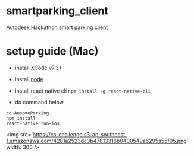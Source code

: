 # smartparking_client
Autodesk Hackathon smart parking client

# setup guide (Mac)

- install XCode v7.3+

- install [node](https://nodejs.org/en/)
- install react native cli 
`npm install -g react-native-cli`

- do command below
```
cd AusomeParking
npm install
react-native run-ios
```
<img src='https://cs-challenge.s3-ap-southeast-1.amazonaws.com/4281a2523dc3b47813316b0400549a6295a55f05.png' width: 300 />
